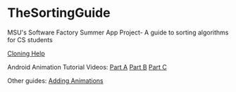 # TheSortingGuide
MSU's Software Factory Summer App Project- A guide to sorting algorithms for CS students

[Cloning Help](http://www.londonappdeveloper.com/how-to-clone-a-github-project-on-android-studio/)

Android Animation Tutorial Videos:
  [Part A](https://www.youtube.com/watch?v=0H_yUL5YPLQ)
  [Part B](https://www.youtube.com/watch?v=LS3Xj6uSsRI)
  [Part C](https://www.youtube.com/watch?v=RhcZy3f23pk)

Other guides:
  [Adding Animations](http://developer.android.com/training/animation/index.html)
  
